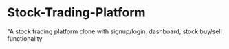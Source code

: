 # Stock-Trading-Platform
"A stock trading platform clone with signup/login, dashboard, stock buy/sell functionality
